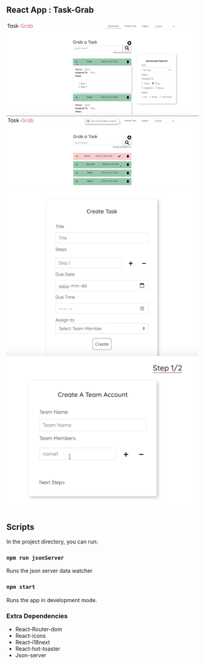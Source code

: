 
## React App : Task-Grab

![](./screenshots/img1.png)
![](./screenshots/img2.png)
![](./screenshots/img3.png)
![](./screenshots/img4.png)

## Scripts

In the project directory, you can run:
### `npm run jsonServer`

Runs the json server data watcher 


### `npm start`

Runs the app in development mode.


### Extra Dependencies

- React-Router-dom
- React-icons
- React-i18next
- React-hot-toaster
- Json-server
